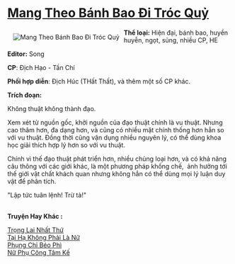 <a href="https://utruyen.com/mang-theo-banh-bao-di-troc-quy/22556/" title="Mang Theo Bánh Bao Đi Tróc Quỷ"><h1>Mang Theo Bánh Bao Đi Tróc Quỷ</h1></a><div style="display:table"><img align="right" style="float: left; padding: 10px;" src="https://utruyen.com/images/story/200x260/mang-theo-banh-bao-di-troc-quy.jpg" alt="Mang Theo Bánh Bao Đi Tróc Quỷ"><b>Thể loại:</b> Hiện đại, bánh bao, huyền huyễn, ngọt, sủng, nhiều CP, HE<p></p><b>Editor:</b> Song<p></p><b>CP</b>: Địch Hạo - Tần Chí<p></p><b>Phối hợp diễn</b>: Địch Húc (THất Thất), và thêm một số CP khác.<p></p><b>Trích đoạn:</b><p></p>Không thuật không thành đạo.<p></p>Xem xét từ nguồn gốc, khởi nguồn của đạo thuật chính là vu thuật. Nhưng cao thâm hơn, đa dạng hơn, và cũng có nhiều mặt chính thống hơn hẳn so với vu thuật. Đồng thời cũng vận dụng nhiều nguyên lý, có thể dùng khoa học giải thích hợp lý hơn so với vu thuật.<p></p>Chính vì thế đạo thuật phát triển hơn, nhiều chủng loại hơn, và có khả năng câu thông với các giới khác, là một phương pháp khống chế,  ảnh hưởng tới thế giới vật chất khách quan nhưng không hẳn có thể dùng mọi lý luận duy vật để phân tích.<p></p>"Lập tức tuân lệnh! Trừ tà!"</div><p><br><b>Truyện Hay Khác :</b></p><a href="https://utruyen.com/trong-lai-nhat-thu/22555/" alt="Trọng Lai Nhất Thứ">Trọng Lai Nhất Thứ</a><br/><a href="https://github.com/quanluxury/ngontinhhot/tree/master/truyenhay/17443/" alt="Tại Hạ Không Phải Là Nữ">Tại Hạ Không Phải Là Nữ</a><br/><a href="https://dammy2019.blogspot.com/2019/11/phung-chi-beo-phi.html" alt="Phụng Chỉ Béo Phì">Phụng Chỉ Béo Phì</a><br/><a href="https://github.com/quanluxury/truyenhot/tree/master/truyenhay/12925/" alt="Nữ Phụ Công Tâm Kế">Nữ Phụ Công Tâm Kế</a><br/>